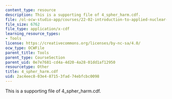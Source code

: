 ```yaml
---
content_type: resource
description: This is a supporting file of 4_spher_harm.cdf.
file: /ol-ocw-studio-app/courses/22-02-introduction-to-applied-nuclear-physics-spring-2012/2ac4eec803e487153fad74ebfcbc0098_4_spher_harm.cdf
file_size: 6762
file_type: application/x-cdf
learning_resource_types:
- Tools
license: https://creativecommons.org/licenses/by-nc-sa/4.0/
ocw_type: OCWFile
parent_title: Tools
parent_type: CourseSection
parent_uid: 0e7e7681-cd4a-4d20-4a28-01dd1af12950
resourcetype: Other
title: 4_spher_harm.cdf
uid: 2ac4eec8-03e4-8715-3fad-74ebfcbc0098
---
```

This is a supporting file of 4_spher_harm.cdf.
